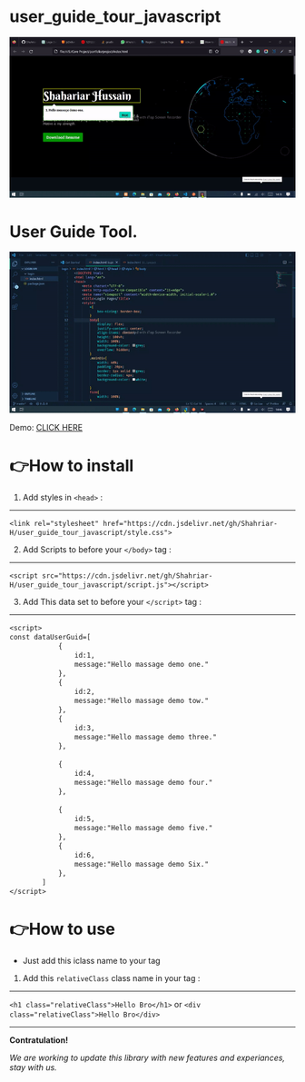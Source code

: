 # user_guide_tour_javascript
![](https://raw.githubusercontent.com/Shahriar-H/user_guide_tour_javascript/main/images/project.gif)

# User Guide Tool. 

![](https://raw.githubusercontent.com/Shahriar-H/user_guide_tour_javascript/main/ezgif-5-7e06b362a0.gif)

Demo:
[CLICK HERE](https://shahriar-h.github.io/user_guide_tour_javascript/)

# 👉How to install
1. Add styles in `<head>` :
---
```
<link rel="stylesheet" href="https://cdn.jsdelivr.net/gh/Shahriar-H/user_guide_tour_javascript/style.css">
```

2. Add Scripts to before your `</body>` tag :
---
```
<script src="https://cdn.jsdelivr.net/gh/Shahriar-H/user_guide_tour_javascript/script.js"></script>
```
3. Add This data set to before your `</script>` tag :
---
```
<script>
const dataUserGuid=[
            {
                id:1,
                message:"Hello massage demo one."
            },
            {
                id:2,
                message:"Hello massage demo tow."
            },
            {
                id:3,
                message:"Hello massage demo three."
            },
            
            {
                id:4,
                message:"Hello massage demo four."
            },
            
            {
                id:5,
                message:"Hello massage demo five."
            },
            {
                id:6,
                message:"Hello massage demo Six."
            },
        ]
</script>

```


# 👉How to use
* Just add this iclass name to your tag
1. Add this `relativeClass` class name in your tag :
---
`<h1 class="relativeClass">Hello Bro</h1>` or 
`<div class="relativeClass">Hello Bro</div>`



---
**Contratulation!**

*We are working to update this library with new features and experiances, stay with us.*

